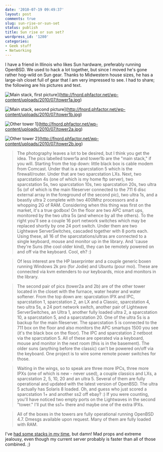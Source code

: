 ```yaml
---
date: '2010-07-19 09:49:37'
layout: post
comments: true
slug: sun-rise-or-sun-set
status: publish
title: Sun rise or sun set?
wordpress_id: '1280'
categories:
- Geek stuff
- Networking
---
```


I have a friend in Illinois who likes Sun hardware, preferably running OpenBSD. We used to hack a lot together, but since I moved he's gone rather hog-wild on Sun gear. Thanks to Midwestern house sizes, he has a large-ish closet full of gear that I am very impressed to see. I had to share; the following are his pictures and text.

![Main stack, first picture](http://fnord.phfactor.net/wp-content/uploads/2010/07/tower1a-450x600.jpg)](http://fnord.phfactor.net/wp-content/uploads/2010/07/tower1a.jpg)

![Main stack, second picture](http://fnord.phfactor.net/wp-content/uploads/2010/07/tower1b-450x600.jpg)](http://fnord.phfactor.net/wp-content/uploads/2010/07/tower1b.jpg)

![Other tower 1](http://fnord.phfactor.net/wp-content/uploads/2010/07/tower2a-450x600.jpg)](http://fnord.phfactor.net/wp-content/uploads/2010/07/tower2a.jpg)

![Other tower 2](http://fnord.phfactor.net/wp-content/uploads/2010/07/tower2b-450x600.jpg)](http://fnord.phfactor.net/wp-content/uploads/2010/07/tower2b.jpg)


> The photography leaves a lot to be desired, but I think you get the
idea. The pics labelled tower1a and tower1b are the "main stack," if
you will. Starting from the top down: little black box is cable modem
from Comcast. Under that is a sparcstation 5 which is the firewall/router.
Under that are two sparcstation LXs. Next, two sparcstation 4s (one of
which is my home ftp server), two sparcstation 5s, two sparcstation 10s,
two sparcstation 20s, two ultra 5s (of of which is the main fileserver
connected to the 711 6 disc external array in the foreground of the
second pic), two ultra 1s, and a beastly ultra 2 complete with
two 400Mhz processors and a whopping 2G of RAM. Considering when
this thing was first on the market, it's a true godbox! On the floor
are two APC smart ups, monitored by the two ultra 5s (and whence by all
the others). To the right you'll see a couple 16 port network switches
which may be replaced shortly by one 24 port switch. Under them are two
Lightwave ServerSwitches, cascaded together with 8 ports each. Using these,
all 16 of the sparcstations/ultras are connected to a single keyboard, mouse
and monitor up in the library. And 'cause they're Suns (the cool older kind),
they can be remotely powered on and off via the keyboard. Cool, eh? :)

> Of less interest are the HP laserprinter and a couple generic boxen
running Windows 2k pro (for Jodie) and Ubuntu (pour moi). These are
connected via kvm extenders to our keyboards, mice and monitors in the
library.

> The second pair of pics (tower2a and 2b) are of the other tower located
in the closet with
the furnace, water heater and water softener. From the top down are:
sparcstation IPX and IPC, sparcstation 1, sparcstation 2, an LX and
a Classic, sparcstation 4, two ultra 5s, a 24 port network switch,
another pair of Lightwave ServerSwitches, an Ultra 1, another fully
loaded ultra 2, a sparcstation 10, a sparcstation 5, and a sparcstation 20.
One of the ultra 5s is a backup for the main fileserver. The sparcstation
5 is connected to the 711 box on the floor and also monitors the APC smartups
1500 you see (it's the black box on the floor). The IPC and sparcstation 2
netboot via the sparcstation 5. All of these are operated via a keyboard,
mouse and monitor in the next room (this is in the basement). The older
suns (anything before the classic) can't be powered on/off via the
keyboard. One project is to wire some remote power switches for those.

> Waiting in the wings, so to speak are three more IPCs, three more IPXs
(one of which is new - never used), a couple classics and LXs,
a sparcstation 2, 5, 10, 20 and
an ultra 5. Several of them are fully operational and updated with the
latest version of OpenBSD. The ultra 5 actually has Solaris 8 loaded.
Oh, and guess who just scored a sparcstation 1+ and another ss2 off
ebay? :) If you were counting, you'll have noticed two empty ports on
the Lightwaves in the second "tower." I'll put the ss1+ there and
maybe one of the extra IPXs.

> All of the boxes in the towers are fully operational running OpenBSD 4.7.
Dmesgs available upon request. Many of them are fully loaded with RAM.


I've [had some stacks in my time](http://fnord.phfactor.net/2009/09/21/fnord-through-the-years-a-nerd-saga/), but damn! Mad props and extreme jealousy, even though my current server probably is faster than all of those combined. ;)
